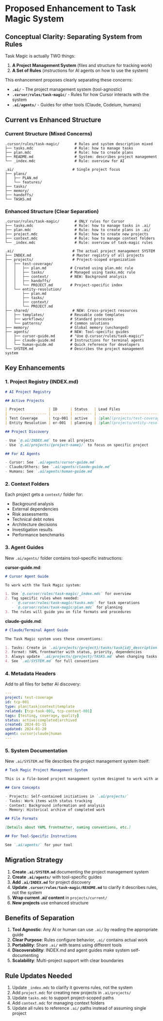 # Proposed Enhancement to Task Magic System

## Conceptual Clarity: Separating System from Rules

Task Magic is actually TWO things:

1. **A Project Management System** (files and structure for tracking work)
2. **A Set of Rules** (instructions for AI agents on how to use the system)

This enhancement proposes clearly separating these concerns:

- **`.ai/`** - The project management system (tool-agnostic)
- **`.cursor/rules/task-magic/`** - Rules for how Cursor interacts with the system
- **`.ai/agents/`** - Guides for other tools (Claude, Codeium, humans)

## Current vs Enhanced Structure

### Current Structure (Mixed Concerns)

```
.cursor/rules/task-magic/       # Rules and system description mixed
├── tasks.mdc                   # Rule: how to manage tasks
├── plan.mdc                    # Rule: how to create plans
├── README.md                   # System: describes project management
└── _index.mdc                  # Rule: overview for AI

.ai/                           # Single project focus
├── plans/
│   ├── PLAN.md
│   └── features/
├── tasks/
├── memory/
├── handoffs/
└── TASKS.md
```

### Enhanced Structure (Clear Separation)

```
.cursor/rules/task-magic/       # ONLY rules for Cursor
├── tasks.mdc                   # Rule: how to manage tasks in .ai/
├── plan.mdc                    # Rule: how to create plans in .ai/
├── project.mdc                 # Rule: how to create new projects
├── context.mdc                 # Rule: how to manage context folders
└── _index.mdc                  # Rule: overview of task-magic rules

.ai/                           # The actual project management SYSTEM
├── INDEX.md                   # Master registry of all projects
├── projects/                  # Project-scoped organization
│   ├── test-coverage/
│   │   ├── plan.md           # Created using plan.mdc rule
│   │   ├── tasks/            # Managed using tasks.mdc rule
│   │   ├── context/          # NEW: Background analysis
│   │   ├── handoffs/
│   │   └── PROJECT.md        # Project-specific index
│   └── entity-resolution/
│       ├── plan.md
│       ├── tasks/
│       ├── context/
│       └── PROJECT.md
├── shared/                    # NEW: Cross-project resources
│   ├── templates/            # Reusable code templates
│   ├── workflows/            # Standard processes
│   └── patterns/             # Common solutions
├── memory/                   # Global memory (unchanged)
├── agents/                   # NEW: Tool-specific guides
│   ├── cursor-guide.md       # "Use @.cursor/rules/task-magic/"
│   ├── claude-guide.md       # Instructions for terminal agents
│   └── human-guide.md        # Quick reference for developers
└── SYSTEM.md                 # Describes the project management system
```

## Key Enhancements

### 1. Project Registry (INDEX.md)

```markdown
# AI Project Registry

## Active Projects

| Project           | ID      | Status   | Lead Files                                 | Tags              |
| ----------------- | ------- | -------- | ------------------------------------------ | ----------------- |
| Test Coverage     | tcp-001 | active   | [plan](projects/test-coverage/plan.md)     | #testing #quality |
| Entity Resolution | er-001  | planning | [plan](projects/entity-resolution/plan.md) | #algorithms       |

## Project Discovery

- Use `@.ai/INDEX.md` to see all projects
- Use `@.ai/projects/{project-name}/` to focus on specific project

## For AI Agents

- Cursor: See `.ai/agents/cursor-guide.md`
- Claude/Others: See `.ai/agents/claude-guide.md`
- Humans: See `.ai/agents/human-guide.md`
```

### 2. Context Folders

Each project gets a `context/` folder for:

- Background analysis
- External dependencies
- Risk assessments
- Technical debt notes
- Architecture decisions
- Investigation results
- Performance benchmarks

### 3. Agent Guides

New `.ai/agents/` folder contains tool-specific instructions:

**cursor-guide.md**:

```markdown
# Cursor Agent Guide

To work with the Task Magic system:

1. Use `@.cursor/rules/task-magic/_index.mdc` for overview
2. Tag specific rules when needed:
   - `@.cursor/rules/task-magic/tasks.mdc` for task operations
   - `@.cursor/rules/task-magic/plan.mdc` for planning
3. The rules will guide you on file formats and procedures
```

**claude-guide.md**:

```markdown
# Claude/Terminal Agent Guide

The Task Magic system uses these conventions:

1. Tasks: Create in `.ai/projects/{project}/tasks/task{id}_description.md`
2. Format: YAML frontmatter with status, priority, dependencies
3. Always update `.ai/projects/{project}/TASKS.md` when changing tasks
4. See `.ai/SYSTEM.md` for full conventions
```

### 4. Metadata Headers

Add to all files for better AI discovery:

```yaml
---
project: test-coverage
id: tcp-001
type: plan|task|context|template
related: [tcp-task-001, tcp-context-001]
tags: [testing, coverage, quality]
status: active|completed|archived
created: 2024-01-15
updated: 2024-01-20
agent: cursor|claude|human
---
```

### 5. System Documentation

New `.ai/SYSTEM.md` file describes the project management system itself:

```markdown
# Task Magic Project Management System

This is a file-based project management system designed to work with any AI agent or human developer.

## Core Concepts

- Projects: Self-contained initiatives in `.ai/projects/`
- Tasks: Work items with status tracking
- Context: Background information and analysis
- Memory: Historical archive of completed work

## File Formats

[Details about YAML frontmatter, naming conventions, etc.]

## For Tool-Specific Instructions

See `.ai/agents/` for your tool
```

## Migration Strategy

1. **Create `.ai/SYSTEM.md`** documenting the project management system
2. **Create `.ai/agents/`** with tool-specific guides
3. **Add `.ai/INDEX.md`** for project discovery
4. **Update `.cursor/rules/task-magic/README.md`** to clarify it describes rules, not the system
5. **Wrap current .ai/ content** in `projects/current/`
6. **New projects** use enhanced structure

## Benefits of Separation

1. **Tool Agnostic**: Any AI or human can use `.ai/` by reading the appropriate guide
2. **Clear Purpose**: Rules configure behavior, `.ai/` contains actual work
3. **Portability**: Share `.ai/` with teams using different tools
4. **Discoverability**: INDEX.md and agent guides make system self-documenting
5. **Scalability**: Multi-project support with clear boundaries

## Rule Updates Needed

1. Update `_index.mdc` to clarify it governs rules, not the system
2. Add `project.mdc` for creating new projects in `.ai/projects/`
3. Update `tasks.mdc` to support project-scoped paths
4. Add `context.mdc` for managing context folders
5. Update all rules to reference `.ai/` paths instead of assuming single project
